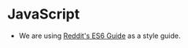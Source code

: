 # JavaScript 

- We are using [Reddit's ES6 Guide](https://github.com/reddit/styleguide/tree/master/javascript) as a style guide.

